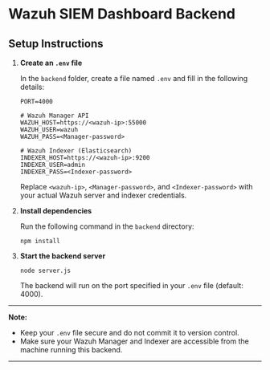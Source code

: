 # Wazuh SIEM Dashboard Backend

## Setup Instructions

1. **Create an `.env` file**

   In the `backend` folder, create a file named `.env` and fill in the following details:

   ```
   PORT=4000

   # Wazuh Manager API
   WAZUH_HOST=https://<wazuh-ip>:55000
   WAZUH_USER=wazuh
   WAZUH_PASS=<Manager-password>

   # Wazuh Indexer (Elasticsearch)
   INDEXER_HOST=https://<wazuh-ip>:9200
   INDEXER_USER=admin
   INDEXER_PASS=<Indexer-password>
   ```

   Replace `<wazuh-ip>`, `<Manager-password>`, and `<Indexer-password>` with your actual Wazuh server and indexer credentials.

2. **Install dependencies**

   Run the following command in the `backend` directory:

   ```
   npm install
   ```

3. **Start the backend server**

   ```
   node server.js
   ```

   The backend will run on the port specified in your `.env` file (default: 4000).

---

**Note:**

- Keep your `.env` file secure and do not commit it to version control.
- Make sure your Wazuh Manager and Indexer are accessible from the machine running this backend.

---
